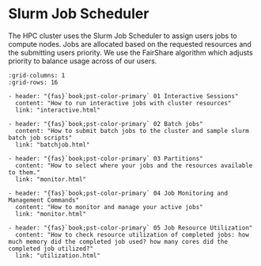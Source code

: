 # Slurm Job Scheduler

The HPC cluster uses the Slurm Job Scheduler to assign users jobs to compute nodes.  Jobs are allocated based on the 
requested resources and the submitting users priority.  We use the FairShare algorithm which adjusts priority to 
balance usage across of our users.

```{gallery-grid}
:grid-columns: 1
:grid-rows: 16

- header: "{fas}`book;pst-color-primary` 01 Interactive Sessions"
  content: "How to run interactive jobs with cluster resources"
  link: "interactive.html"

- header: "{fas}`book;pst-color-primary` 02 Batch jobs"
  content: "How to submit batch jobs to the cluster and sample slurm batch job scripts"
  link: "batchjob.html"

- header: "{fas}`book;pst-color-primary` 03 Partitions"
  content: "How to select where your jobs and the resources available to them."
  link: "monitor.html"

- header: "{fas}`book;pst-color-primary` 04 Job Monitoring and Management Commands"
  content: "How to monitor and manage your active jobs"
  link: "monitor.html"

- header: "{fas}`book;pst-color-primary` 05 Job Resource Utilization"
  content: "How to check resource utilization of completed jobs: how much memory did the completed job used? how many cores did the completed job utilized?"
  link: "utilization.html"


```


